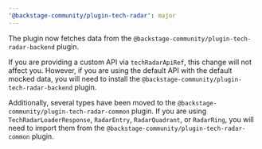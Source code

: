 ```yaml
---
'@backstage-community/plugin-tech-radar': major
---
```


The plugin now fetches data from the `@backstage-community/plugin-tech-radar-backend` plugin.

If you are providing a custom API via `techRadarApiRef`, this change will not affect you. However, if you are using the default API with the default mocked data, you will need to install the `@backstage-community/plugin-tech-radar-backend` plugin.

Additionally, several types have been moved to the `@backstage-community/plugin-tech-radar-common` plugin. If you are using `TechRadarLoaderResponse`, `RadarEntry`, `RadarQuadrant`, or `RadarRing`, you will need to import them from the `@backstage-community/plugin-tech-radar-common` plugin.
